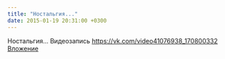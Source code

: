 ```yaml
---
title: "Ностальгия..."
date: 2015-01-19 20:31:00 +0300
---
```


Ностальгия...
Видеозапись
<a class="vk-attach" href="https://vk.com/video41076938_170800332">https://vk.com/video41076938_170800332</a>
<a class="vk-attach" href="https://vk.com/video41076938_170800332">Вложение</a>
